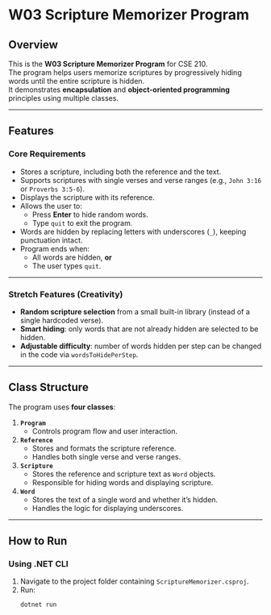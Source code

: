 # W03 Scripture Memorizer Program

## Overview
This is the **W03 Scripture Memorizer Program** for CSE 210.  
The program helps users memorize scriptures by progressively hiding words until the entire scripture is hidden.  
It demonstrates **encapsulation** and **object-oriented programming** principles using multiple classes.

---

## Features

### Core Requirements
- Stores a scripture, including both the reference and the text.
- Supports scriptures with single verses and verse ranges (e.g., `John 3:16` or `Proverbs 3:5-6`).
- Displays the scripture with its reference.
- Allows the user to:
  - Press **Enter** to hide random words.
  - Type `quit` to exit the program.
- Words are hidden by replacing letters with underscores (`_`), keeping punctuation intact.
- Program ends when:
  - All words are hidden, **or**
  - The user types `quit`.

---

### Stretch Features (Creativity)
- **Random scripture selection** from a small built-in library (instead of a single hardcoded verse).
- **Smart hiding**: only words that are not already hidden are selected to be hidden.
- **Adjustable difficulty**: number of words hidden per step can be changed in the code via `wordsToHidePerStep`.

---

## Class Structure
The program uses **four classes**:

1. **`Program`**
   - Controls program flow and user interaction.
2. **`Reference`**
   - Stores and formats the scripture reference.
   - Handles both single verse and verse ranges.
3. **`Scripture`**
   - Stores the reference and scripture text as `Word` objects.
   - Responsible for hiding words and displaying scripture.
4. **`Word`**
   - Stores the text of a single word and whether it’s hidden.
   - Handles the logic for displaying underscores.

---


## How to Run

### Using .NET CLI
1. Navigate to the project folder containing `ScriptureMemorizer.csproj`.
2. Run:
   ```bash
   dotnet run
